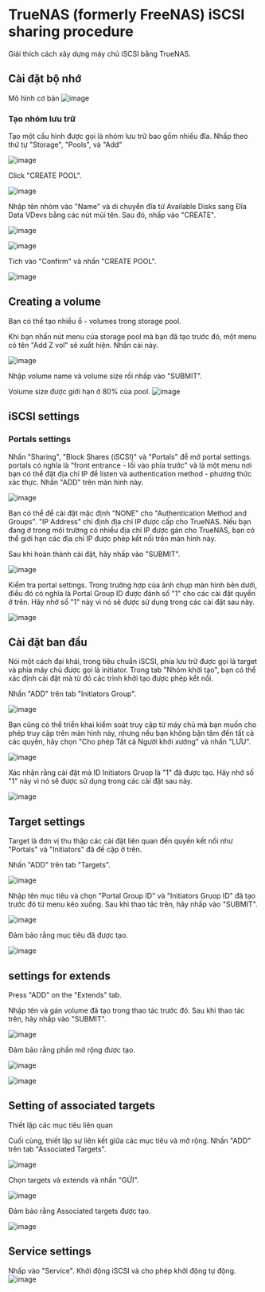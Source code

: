 # TrueNAS (formerly FreeNAS) iSCSI sharing procedure
Giải thích cách xây dựng máy chủ iSCSI bằng TrueNAS.

## Cài đặt bộ nhớ
Mô hình cơ bản
![image](/images/Screenshot_110.png)
### Tạo nhóm lưu trữ
Tạo một cấu hình được gọi là nhóm lưu trữ bao gồm nhiều đĩa. Nhấp theo thứ tự  "Storage", "Pools", và "Add"

![image](/images/Screenshot_80.png)

Click "CREATE POOL".

![image](/images/Screenshot_83.png)

Nhập tên nhóm vào "Name" và di chuyển đĩa từ Available Disks sang Đĩa Data VDevs bằng các nút mũi tên. Sau đó, nhấp vào "CREATE".


![image](/images/Screenshot_81.png)

![image](/images/Screenshot_82.png)

Tích vào "Confirm" và nhấn "CREATE POOL".

![image](/images/Screenshot_84.png)


## Creating a volume
Bạn có thể tạo nhiều ổ - volumes trong storage pool.

Khi bạn nhấn nút menu của storage pool mà bạn đã tạo trước đó, một menu có tên "Add Z vol" sẽ xuất hiện. Nhấn cái này.

![image](/images/Screenshot_92.png)

Nhập volume name và volume size rồi nhấp vào "SUBMIT".

Volume size được giới hạn ở 80% của pool.
![image](/images/Screenshot_93.png)

## iSCSI settings
### Portals settings
Nhấn "Sharing", "Block Shares (iSCSI)" và "Portals" để mở portal settings. portals có nghĩa là "front entrance - lối vào phía trước" và là một menu nơi bạn có thể đặt địa chỉ IP để listen và authentication method - phương thức xác thực. Nhấn "ADD" trên màn hình này.

![image](/images/Screenshot_94.png)

Bạn có thể để cài đặt mặc định "NONE" cho "Authentication Method and Groups". "IP Address" chỉ định địa chỉ IP được cấp cho TrueNAS. Nếu bạn đang ở trong môi trường có nhiều địa chỉ IP được gán cho TrueNAS, bạn có thể giới hạn các địa chỉ IP được phép kết nối trên màn hình này.

Sau khi hoàn thành cài đặt, hãy nhấp vào "SUBMIT".

![image](/images/Screenshot_95.png)

Kiểm tra portal settings. Trong trường hợp của ảnh chụp màn hình bên dưới, điều đó có nghĩa là Portal Group ID được đánh số "1" cho các cài đặt quyền ở trên. Hãy nhớ số "1" này vì nó sẽ được sử dụng trong các cài đặt sau này.

![image](/images/Screenshot_96.png)

## Cài đặt ban đầu
Nói một cách đại khái, trong tiêu chuẩn iSCSI, phía lưu trữ được gọi là target và phía máy chủ được gọi là initiator. Trong tab "Nhóm khởi tạo", bạn có thể xác định cài đặt mà từ đó các trình khởi tạo được phép kết nối.

Nhấn "ADD" trên tab "Initiators Group".

![image](/images/Screenshot_97.png)

Bạn cũng có thể triển khai kiểm soát truy cập từ máy chủ mà bạn muốn cho phép truy cập trên màn hình này, nhưng nếu bạn không bận tâm đến tất cả các quyền, hãy chọn "Cho phép Tất cả Người khởi xướng" và nhấn "LƯU".

![image](/images/Screenshot_98.png)

Xác nhận rằng cài đặt mà ID Initiators Gruop là "1" đã được tạo. Hãy nhớ số "1" này vì nó sẽ được sử dụng trong các cài đặt sau này.

![image](/images/Screenshot_99.png)

## Target settings
Target là đơn vị thu thập các cài đặt liên quan đến quyền kết nối như "Portals" và "Initiators" đã đề cập ở trên.

Nhấn "ADD" trên tab "Targets".

![image](/images/Screenshot_100.png)

Nhập tên mục tiêu và chọn "Portal Group ID" và "Initiators Gruop ID" đã tạo trước đó từ menu kéo xuống. Sau khi thao tác trên, hãy nhấp vào "SUBMIT".

![image](/images/Screenshot_101.png)

Đảm bảo rằng mục tiêu đã được tạo.

![image](/images/Screenshot_102.png)
## settings for extends
Press "ADD" on the "Extends" tab.

Nhập tên và gán volume  đã tạo trong thao tác trước đó. Sau khi thao tác trên, hãy nhấp vào "SUBMIT".

![image](/images/Screenshot_103.png)

Đảm bảo rằng phần mở rộng được tạo.

![image](/images/Screenshot_104.png)

![image](/images/Screenshot_109.png)
## Setting of associated targets
Thiết lập các mục tiêu liên quan

Cuối cùng, thiết lập sự liên kết giữa các mục tiêu và mở rộng. Nhấn "ADD" trên tab "Associated Targets".

![image](/images/Screenshot_105.png)


Chọn targets và extends và nhấn "GỬI".

![image](/images/Screenshot_106.png)

Đảm bảo rằng Associated targets được tạo.

![image](/images/Screenshot_107.png)
## Service settings
Nhấp vào "Service". Khởi động iSCSI và cho phép khởi động tự động.
![image](/images/Screenshot_108.png)

